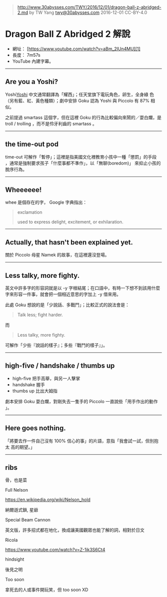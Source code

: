 ﻿> http://www.30abysses.com/TWY/2016/12/01/dragon-ball-z-abridged-2.md
> by TW Yang <twy@30abysses.com> 2016-12-01 CC-BY-4.0

# Dragon Ball Z Abridged 2  解說

* 網址： [https://www.youtube.com/watch?v=aBm_2IUn4MU][1]
* 長度： 7m57s
* YouTube 內建字幕。

[1]: https://www.youtube.com/watch?v=aBm_2IUn4MU


---
## Are you a Yoshi?

Yoshi[Yoshi][2] 中文通常翻譯為「耀西」；任天堂旗下電玩角色，卵生，全身綠
色（另有藍、紅、黃色種類）；劇中安排 Goku 認為 Yoshi  與 Piccolo  有 87%
相似。

[2]: https://en.wikipedia.org/wiki/Yoshi_(video_game)

之前提過 smartass 這個字，但在這裡 Goku 的行為比較偏向來鬧的／耍白爛，是
troll / trolling  ，而不是伶牙利齒的 smartass 。


---
## the time-out pod

time-out  可解作「暫停」；這裡是指美國文化裡教育小孩中一種「懲罰」的手段
，通常是強制要求孩子「什麼事都不準作」，以「無聊(boredom)」 來抑止小孩的
脫序行為。


---
## Wheeeeee!

whee  是個存在的字， Google 字典指出：

> exclamation
>
> used to express delight, excitement, or exhilaration.


---
## Actually, that hasn't been explained yet.

關於 Piccolo  母星 Namek  的故事，在這裡還沒登場。


---
## Less talky, more fighty.

英文中許多字的形容詞就是以 -y 字根結尾；在口語中，有時一下想不到該用什麼
字來形容一件事，就會把一個相近意思的字加上 -y 借來用。

此處 Goku 想說的是「少說話、多戰鬥」；比較正式的說法會是：

> Talk less; fight harder.

而

> Less talky, more fighty.

可解作「少些『說話的樣子』；多些『戰鬥的樣子』」。


---
## high-five / handshake / thumbs up

* high-five 把手高舉，與另一人擊掌
* handshake 握手
* thumbs up 比出大姆指

劇本安排 Goku 耍白爛，對剛失去一隻手的 Piccolo  一直說些「用手作出的動作
」。


---
## Here goes nothing.

「將要去作一件自己沒有 100% 信心的事」的片語，意指「我會試一試，但別抱太
高的期望。」


---
## ribs

骨，也是菜



Full Nelson

https://en.wikipedia.org/wiki/Nelson_hold

納爾遜式鎖, 星爺


Special Beam Cannon

英文版，許多招式都在地化，換成讓美國觀眾也能了解的詞，相對於日文



Ricola

https://www.youtube.com/watch?v=Z-1ik3S6Ct4


hindsight

後見之明


Too soon

拿死去的人或事件開玩笑，但 too soon XD
